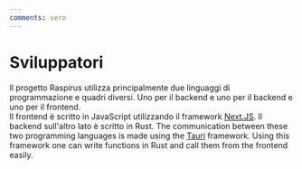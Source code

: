 ```yaml
---
comments: vero
---
```


# Sviluppatori

Il progetto Raspirus utilizza principalmente due linguaggi di programmazione e quadri diversi. Uno per il backend e uno per il backend e uno per il frontend. \
Il frontend è scritto in JavaScript utilizzando il framework [Next.JS](https://nextjs.org/). Il backend sull'altro lato è scritto in Rust. The communication between these two programming languages is made using the [Tauri](https://tauri.app/) framework. Using this framework one can write functions in Rust and call them from the frontend easily.